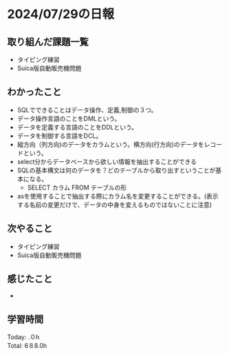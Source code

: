 # 2024/07/29の日報
## 取り組んだ課題一覧
* タイピング練習
* Suica版自動販売機問題
## わかったこと
* SQLでできることはデータ操作、定義,制御の３つ。
* データ操作言語のことをDMLという。
* データを定義する言語のことをDDLという。
* データを制御する言語をDCL。
* 縦方向（列方向)のデータをカラムという。横方向(行方向)のデータをレコードという。
* select分からデータベースから欲しい情報を抽出することができる
* SQLの基本構文は何のデータを？どのテーブルから取り出すということが基本になる。
  *  SELECT カラム FROM テーブルの形
*  asを使用することで抽出する際にカラム名を変更することができる。(表示する名前の変更だけで、データの中身を変えるものではないことに注意)     
## 次やること
* タイピング練習
* Suica版自動販売機問題
## 感じたこと
* 
## 学習時間
Today: .０h<br>
Total: 6８8.0h
